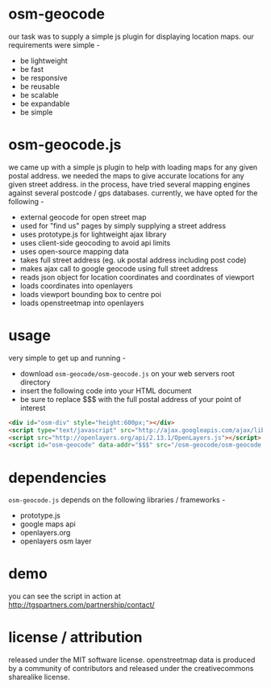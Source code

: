 osm-geocode
===========
our task was to supply a simple js plugin for displaying location maps. our requirements were simple -
* be lightweight
* be fast
* be responsive
* be reusable
* be scalable
* be expandable
* be simple

osm-geocode.js
==============
we came up with a simple js plugin to help with loading maps for any given postal address. we needed
the maps to give accurate locations for any given street address. in the process, have tried several
mapping engines against several postcode / gps databases. currently, we have opted for the following -
* external geocode for open street map
* used for "find us" pages by simply supplying a street address
* uses prototype.js for lightweight ajax library
* uses client-side geocoding to avoid api limits
* uses open-source mapping data
* takes full street address (eg. uk postal address including post code)
* makes ajax call to google geocode using full street address
* reads json object for location coordinates and coordinates of viewport
* loads coordinates into openlayers
* loads viewport bounding box to centre poi
* loads openstreetmap into openlayers

usage
=====
very simple to get up and running -
* download `osm-geocode/osm-geocode.js` on your web servers root directory
* insert the following code into your HTML document
* be sure to replace $$$ with the full postal address of your point of interest
```html
<div id="osm-div" style="height:600px;"></div>
<script type="text/javascript" src="http://ajax.googleapis.com/ajax/libs/prototype/1.6.1.0/prototype.js"></script>
<script src="http://openlayers.org/api/2.13.1/OpenLayers.js"></script>
<script id="osm-geocode" data-addr="$$$" src="/osm-geocode/osm-geocode.js"></script>
```

dependencies
============
`osm-geocode.js` depends on the following libraries / frameworks -
* prototype.js
* google maps api
* openlayers.org
* openlayers osm layer

demo
====
you can see the script in action at http://tgspartners.com/partnership/contact/

license / attribution
=====================
released under the MIT software license. openstreetmap data is produced by a community of contributors and released under the creativecommons sharealike license.